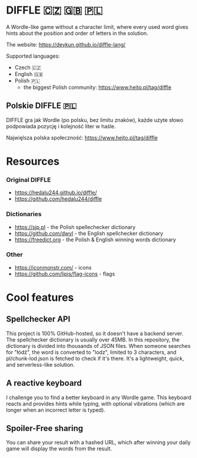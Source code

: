 # DIFFLE 🇨🇿 🇬🇧 🇵🇱

A Wordle-like game without a character limit, where every used word gives hints about the position and order of letters in the solution.

The website: https://deykun.github.io/diffle-lang/

Supported languages:
 - Czech 🇨🇿
 - English 🇬🇧
 - Polish 🇵🇱
    - the biggest Polish community: https://www.hejto.pl/tag/diffle

## Polskie DIFFLE 🇵🇱
DIFFLE gra jak Wordle (po polsku, bez limitu znaków), każde użyte słowo podpowiada pozycję i kolejność liter w haśle.

Najwięlsza polska społeczność: https://www.hejto.pl/tag/diffle

# Resources

### Original DIFFLE
 - https://hedalu244.github.io/diffle/
 - https://github.com/hedalu244/diffle

### Dictionaries
 - https://sjp.pl - the Polish spellechecker dictionary
 - https://github.com/dwyl - the English spellchecker dictionary
 - https://freedict.org - the Polish & English winning words dictionary

### Other
 - https://iconmonstr.com/ - icons
 - https://github.com/lipis/flag-icons - flags

# Cool features

## Spellchecker API
This project is 100% GitHub-hosted, so it doesn't have a backend server. The spellchecker dictionary is usually over 45MB. In this repository, the dictionary is divided into thousands of JSON files. When someone searches for "łódź", the word is converted to "lodz", limited to 3 characters, and pl/chunk-lod.json is fetched to check if it's there. It's a lightweight, quick, and serverless-like solution.

## A reactive keyboard
I challenge you to find a better keyboard in any Wordle game. This keyboard reacts and provides hints while typing, with optional vibrations (which are longer when an incorrect letter is typed).

## Spoiler-Free sharing
You can share your result with a hashed URL, which after winning your daily game will display the words from the result.
